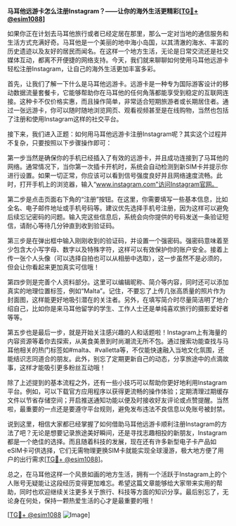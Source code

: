 **马耳他远游卡怎么注册Instagram？——让你的海外生活更精彩[[TG💪+ @esim1088](https://t.me/s/esim1088)]**

如果你正在计划去马耳他旅行或者已经定居在那里，那么一定对当地的通信服务和生活方式充满好奇。马耳他是一个美丽的地中海小岛国，以其清澈的海水、丰富的历史遗迹以及友好的居民而闻名。在这样一个地方生活，无论是日常交流还是社交媒体互动，都离不开便捷的网络支持。今天，我们就来聊聊如何使用马耳他远游卡轻松注册Instagram，让自己的海外生活更加丰富多彩。

首先，让我们了解一下什么是马耳他远游卡。远游卡是一种专为国际游客设计的移动数据流量套餐卡，它能够帮助你在马耳他的任何角落都能享受到稳定的互联网连接。这种卡不仅价格实惠，而且操作简单，非常适合短期旅游者或长期居住者。通过一张远游卡，你可以随时随地浏览网页、观看视频甚至是在线购物，当然也包括了注册和使用Instagram这样的社交平台。

接下来，我们进入正题：如何用马耳他远游卡注册Instagram呢？其实这个过程并不复杂，只要按照以下步骤操作即可：

第一步当然是确保你的手机已经插入了有效的远游卡，并且成功连接到了马耳他的网络。通常情况下，当你第一次插卡开机时，系统会自动检测到新SIM卡并提示你进行设置。如果一切正常，你应该可以看到信号强度良好并且网络速度流畅。此时，打开手机上的浏览器，输入“www.instagram.com”访问Instagram官网。

第二步是点击页面右下角的“注册”按钮。在这里，你需要填写一些基本信息，比如全名、电子邮件地址或手机号码等。建议优先选择手机号注册，因为这样可以避免后续忘记密码的问题。输入完这些信息后，系统会向你提供的号码发送一条验证短信，请耐心等待几分钟直到收到验证码。

第三步是在弹出框中输入刚刚收到的验证码，并设置一个强密码。强密码意味着至少包含大小写字母、数字以及特殊字符，这样可以有效保护你的账户安全。接着上传一张个人头像（可以选择自拍也可以从相册中选取），这一步虽然不是必须的，但会让你看起来更加真实可信哦！

第四步则是完善个人资料部分。这里可以编辑昵称、简介等内容，同时还可以添加真实的地理位置标签，例如“Malta”。记住，不要忘了上传几张高质量的照片作为封面图，这样能更好地吸引潜在的关注者。另外，在填写简介时尽量简洁明了地介绍自己，比如你是来马耳他留学的学生、工作人士还是单纯喜欢旅行的摄影爱好者等等。

第五步也是最后一步，就是开始关注感兴趣的人和话题啦！Instagram上有海量的内容资源等着你去探索，从美食美景到时尚潮流无所不包。通过搜索功能查找与马耳他相关的热门标签如#malta、#valletta等，不仅能快速融入当地文化氛围，还能结识志同道合的朋友。此外，别忘了定期更新自己的动态，分享旅途中的点滴故事，这样才能吸引更多粉丝互动哦！

除了上述提到的基本流程之外，还有一些小技巧可以帮助你更好地利用Instagram平台。例如，可以下载官方应用程序以获得更流畅的操作体验；定期清理过期缓存文件以节省存储空间；开启推送通知功能以便及时接收好友评论或点赞提醒。当然啦，最重要的一点还是要遵守平台规则，避免发布违法不良信息以免账号被封禁。

说到这里，相信大家都已经掌握了如何借助马耳他远游卡顺利注册Instagram的方法了吧？无论是想要记录旅途美好瞬间，还是寻找志趣相投的新朋友，Instagram都是一个绝佳的选择。而且随着科技的发展，现在还有许多新型电子卡产品如eSIM卡可供选择，它们无需物理更换SIM卡就能实现全球漫游，极大地方便了用户的出行需求[[TG💪+ @esim1088](https://t.me/s/esim1088)]。

总之，在马耳他这样一个风景如画的地方生活，拥有一个活跃于Instagram上的个人账号无疑能让这段经历变得更加难忘。希望这篇文章能够给大家带来实用的帮助，同时也欢迎继续关注更多关于旅行、科技等方面的知识分享。最后别忘了，无论身在何处，保持一颗热爱生活的心才是最重要的哦！

[[TG💪+ @esim1088](https://t.me/s/esim1088) ![Image](https://i.postimg.cc/4NQfJmqS/Snipaste-2025-05-13-00-14-12.png)]